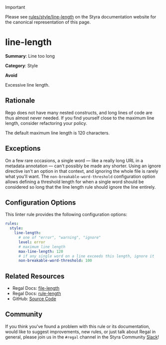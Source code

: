 > [!IMPORTANT]
> Please see [rules/style/line-length](https://docs.styra.com/regal/rules/style/line-length) on the Styra documentation website for the canonical representation of this page.

# line-length

**Summary**: Line too long

**Category**: Style

**Avoid**

Excessive line length.

## Rationale

Rego does not have many nested constructs, and long lines of code are thus almost never needed. If you find yourself
close to the maximum line length, consider refactoring your policy.

The default maximum line length is 120 characters.

## Exceptions

On a few rare occasions, a single word — like a really long URL in a metadata annotation — can't possibly be made any
shorter. Using an ignore directive isn't an option in that context, and ignoring the whole file is rarely what you'll
want. The `non-breakable-word-threshold` configuration option allows defining a threshold length for when a single word
should be considered so long that the line length rule should ignore the line entirely.

## Configuration Options

This linter rule provides the following configuration options:

```yaml
rules:
  style:
    line-length:
      # one of "error", "warning", "ignore"
      level: error
      # maximum line length
      max-line-length: 120
      # if any single word on a line exceeds this length, ignore it
      non-breakable-word-threshold: 100
```

## Related Resources

- Regal Docs: [file-length](https://docs.styra.com/regal/rules/style/file-length)
- Regal Docs: [rule-length](https://docs.styra.com/regal/rules/style/rule-length)
- GitHub: [Source Code](https://github.com/StyraInc/regal/blob/main/bundle/regal/rules/style/line-length/line_length.rego)

## Community

If you think you've found a problem with this rule or its documentation, would like to suggest improvements, new rules,
or just talk about Regal in general, please join us in the `#regal` channel in the Styra Community
[Slack](https://inviter.co/styra)!
